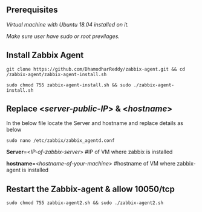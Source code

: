 ## **Prerequisites**
_Virtual machine with Ubuntu 18.04 installed on it._

_Make sure user have sudo or root previlages._

## **Install Zabbix Agent**
```
git clone https://github.com/DhamodharReddy/zabbix-agent.git && cd /zabbix-agent/zabbix-agent-install.sh
```
```
sudo chmod 755 zabbix-agent-install.sh && sudo ./zabbix-agent-install.sh
```
## **Replace <_server-public-IP_> & <_hostname_>**
In the below file locate the Server and hostname and replace details as below
```
sudo nano /etc/zabbix/zabbix_agentd.conf
```
**Server**=<_IP-of-zabbix-server_> #IP of VM where zabbix is installed

**hostname**=<_hostname-of-your-machine_> #hostname of VM where zabbix-agent is installed

## **Restart the Zabbix-agent & allow 10050/tcp**
```
sudo chmod 755 zabbix-agent2.sh && sudo ./zabbix-agent2.sh
```
